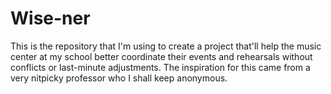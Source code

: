 # Wise-ner

This is the repository that I'm using to create a project that'll help the music center at my school better coordinate their events and rehearsals without conflicts or last-minute adjustments. The inspiration for this came from a very nitpicky professor who I shall keep anonymous. 
